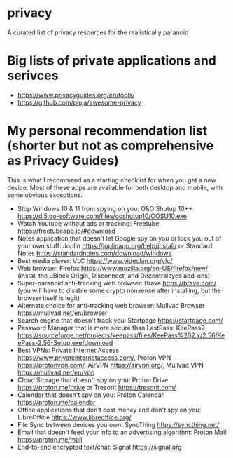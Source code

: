 # privacy
A curated list of privacy resources for the realistically paranoid

# Big lists of private applications and serivces

- https://www.privacyguides.org/en/tools/
- https://github.com/pluja/awesome-privacy

# My personal recommendation list (shorter but not as comprehensive as Privacy Guides)

This is what I recommend as a starting checklist for when you get a new device. Most of these apps are available for both desktop and mobile, with some obvious exceptions. 

- Stop Windows 10 & 11 from spying on you: O&O Shutup 10++ https://dl5.oo-software.com/files/ooshutup10/OOSU10.exe
- Watch Youtube without ads or tracking: Freetube https://freetubeapp.io/#download
- Notes application that doesn't let Google spy on you or lock you out of your own stuff: Joplin https://joplinapp.org/help/install/ or Standard Notes https://standardnotes.com/download/windows
- Best media player: VLC https://www.videolan.org/vlc/
- Web browser: Firefox  https://www.mozilla.org/en-US/firefox/new/ (install the uBlock Origin, Disconnect, and Decentraleyes add-ons)
- Super-paranoid anti-tracking web browser: Brave https://brave.com/ (you will have to disable some crypto nonsense after installing, but the browser itself is legit)
- Alternate choice for anti-tracking web browser: Mullvad Browser https://mullvad.net/en/browser
- Search engine that doesn't track you: Startpage https://startpage.com/
- Password Manager that is more secure than LastPass: KeePass2 https://sourceforge.net/projects/keepass/files/KeePass%202.x/2.56/KeePass-2.56-Setup.exe/download
- Best VPNs: Private Internet Access https://www.privateinternetaccess.com/, Proton VPN https://protonvpn.com/, AirVPN https://airvpn.org/, Mullvad VPN https://mullvad.net/en/vpn
- Cloud Storage that doesn't spy on you: Proton Drive https://proton.me/drive or Tresorit https://tresorit.com/
- Calendar that doesn't spy on you: Proton Calendar https://proton.me/calendar
- Office applications that don't cost money and don't spy on you: LibreOffice https://www.libreoffice.org/
- File Sync between devices you own: SyncThing https://syncthing.net/
- Email that doesn't feed your info to an advertising algorithm: Proton Mail https://proton.me/mail
- End-to-end encrypted text/chat: Signal https://signal.org
